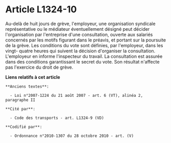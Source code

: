 # Article L1324-10

Au-delà de huit jours de grève, l'employeur, une organisation syndicale représentative ou le médiateur éventuellement désigné
peut décider l'organisation par l'entreprise d'une consultation, ouverte aux salariés concernés par les motifs figurant dans
le préavis, et portant sur la poursuite de la grève. Les conditions du vote sont définies, par l'employeur, dans les vingt-
quatre heures qui suivent la décision d'organiser la consultation. L'employeur en informe l'inspecteur du travail. La
consultation est assurée dans des conditions garantissant le secret du vote. Son résultat n'affecte pas l'exercice du droit
de grève.

**Liens relatifs à cet article**

	**Anciens textes**:

	  - Loi n°2007-1224 du 21 août 2007 - art. 6 (VT), alinéa 2, paragraphe II

	**Cité par**:

	  - Code des transports - art. L1324-9 (VD)

	**Codifié par**:

	  - Ordonnance n°2010-1307 du 28 octobre 2010 - art. (V)
